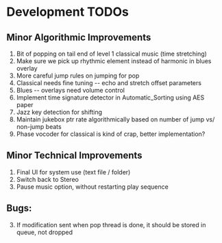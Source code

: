 # Development TODOs

## Minor Algorithmic Improvements
1. Bit of popping on tail end of level 1 classical music (time stretching)
2. Make sure we pick up rhythmic element instead of harmonic in blues overlay
3. More careful jump rules on jumping for pop
4. Classical needs fine tuning -- echo and stretch offset parameters
5. Blues -- overlays need volume control
6. Implement time signature detector in Automatic_Sorting using AES paper
7. Jazz key detection for shifting
8. Maintain jukebox ptr rate algorithmically based on number of jump vs/ non-jump beats
9. Phase vocoder for classical is kind of crap, better implementation?

## Minor Technical Improvements
1. Final UI for system use (text file / folder)
2. Switch back to Stereo
3. Pause music option, without restarting play sequence

## Bugs:
3. If modification sent when pop thread is done, it should be stored in queue, not dropped
